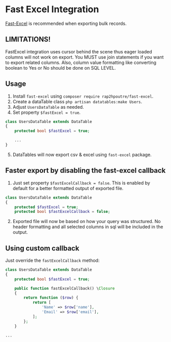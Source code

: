# Fast Excel Integration

[Fast-Excel](https://github.com/rap2hpoutre/fast-excel) is recommended when exporting bulk records. 

## LIMITATIONS! 

FastExcel integration uses cursor behind the scene thus eager loaded columns will not work on export. You MUST use join statements if you want to export related columns. Also, column value formatting like converting boolean to Yes or No should be done on SQL LEVEL.

## Usage

1. Install `fast-excel` using `composer require rap2hpoutre/fast-excel`.
2. Create a dataTable class `php artisan datatables:make Users`.
3. Adjust `UsersDataTable` as needed.
4. Set property `$fastExcel = true`.

```php
class UsersDataTable extends DataTable
{
    protected bool $fastExcel = true;

    ...
}
```

5. DataTables will now export csv & excel using `fast-excel` package.


## Faster export by disabling the fast-excel callback

1. Just set property `$fastExcelCallback = false`. This is enabled by default for a better formatted output of exported file.

```php
class UsersDataTable extends DataTable
{
    protected $fastExcel = true;
    protected bool $fastExcelCallback = false;

```

2. Exported file will now be based on how your query was structured. No header formatting and all selected columns in sql will be included in the output.

## Using custom callback

Just override the `fastExcelCallback` method:

```php
class UsersDataTable extends DataTable
{
    protected bool $fastExcel = true;

    public function fastExcelCallback() \Closure
    {
        return function ($row) {
            return [
                'Name' => $row['name'],
                'Email' => $row['email'],
            ];
        };
    }

...
```
